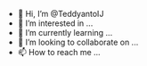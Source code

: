 - 👋 Hi, I’m @TeddyantoIJ
- 👀 I’m interested in ...
- 🌱 I’m currently learning ...
- 💞️ I’m looking to collaborate on ...
- 📫 How to reach me ...

<!---
TeddyantoIJ/TeddyantoIJ is a ✨ special ✨ repository because its `README.md` (this file) appears on your GitHub profile.
You can click the Preview link to take a look at your changes.
--->
